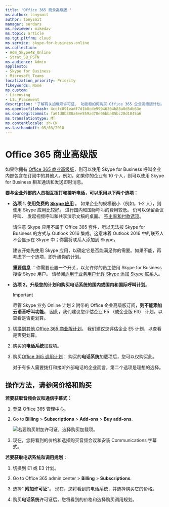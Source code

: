 ```yaml
---
title: 'Office 365 商业高级版 '
ms.author: tonysmit
author: tonysmit
manager: serdars
ms.reviewer: mikedav
ms.topic: article
ms.tgt.pltfrm: cloud
ms.service: skype-for-business-online
ms.collection:
- Adm_Skype4B_Online
- Strat_SB_PSTN
ms.audience: Admin
appliesto:
- Skype for Business
- Microsoft Teams
localization_priority: Priority
f1keywords: None
ms.custom:
- Licensing
- LIL_Placement
description: '了解有关加载项许可证、 功能和如何购买 Office 365 企业高级版计划。 '
ms.openlocfilehash: 4ccfc891eadf7d1b8cde99946304b88a0d5db63e
ms.sourcegitcommit: fa61d0b380a6ee559ad78e06bba85bc28d1045a6
ms.translationtype: MT
ms.contentlocale: zh-CN
ms.lasthandoff: 05/03/2018
---
```

# <a name="office-365-business-premium"></a>Office 365 商业高级版 

如果你拥有 [Office 365 商业高级版](https://products.office.com/en-us/business/office-365-business-premium)，则可以使用 Skype for Business 呼叫企业内部包含在订阅中的其他人。例如，如果你的企业有 10 个人，则可以使用 Skype for Business 相互通话和发送即时消息。
  
 **要与企业外部的人员相互拨打和接听电话，可以采用以下两个选项：**
  
- **选项 1. 使用免费的 [Skype 应用](https://www.skype.com/)** 。 如果企业的规模很小（例如，1-2 人），则使用 Skype 应用比较好。 进行国内和国际呼叫的费用较低。 仍可以保留会议呼叫、 发起视频呼叫和共享演示文稿的桌面。 [签出率和付款选项](https://secure.skype.com/en/calling-rates?wt.mc_id=legacy&amp;expo365=bundled)。
    
    请注意 Skype 应用不属于 Office 365 套件，所以无法按 Skype for Business 的方式与 Outlook 2016 集成。这意味着 Outlook 2016 中的联系人不会显示在 Skype 中；你需将联系人添加到 Skype。
    
    建议开始先使用 Skype 应用，以确定它是否能满足你的需要。如果不能，再考虑下一个选项，即升级你的计划。
    
    **重要信息** ：你需要设置一个开关，以允许你的员工使用 Skype for Business 搜索 Skype 用户。 请参阅[适用于业务用户允许 Skype 添加 Skype 联系人](../../set-up-skype-for-business-online/let-skype-for-business-users-add-skype-contacts.md)。
    
- **选项 2。升级您的计划和购买电话系统的国内或国内和国际呼叫计划**。

    > [!Important]
    > 尽管 Skype 业务 Online 计划 2 附带的 Office 企业高级版订阅，**则不能添加云语音呼叫功能**。 因此，我们建议您评估企业 E5 （或企业版 E3） 计划，以查看是否更划算。
    
1. [切换到其他 Office 365 商业版计划](http://support.office.com/article/73318661-8f33-478b-bcc7-fb8d69dbb22a)。 我们建议您评估企业 E5 计划，以查看是否更划算。
    
2. 购买的**电话系统**加载项。
    
3. 购买[Office 365 调用计划](../../skype-for-business-and-microsoft-teams-add-on-licensing/calling-plans-for-office-365.md)： 购买的**电话系统**加载项后，您可以仅购买此。
    
    对于有多人需要拨打和接听外部电话的企业而言，第二个选项是理想的选择。

## <a name="how-to-see-prices-and-buy"></a>操作方法，请参阅价格和购买
<a name="bkmk_buypremium"> </a>

 **若要获取音频会议和通信字幕式：**
  
1. 登录 Office 365 管理中心。
    
2. Go to **Billing** > **Subscriptions** > **Add-ons** > **Buy add-ons**.
    
   ![若要购买附加许可证，选择购买加载项。](../../images/fc4d7506-4ee9-4e39-be54-0622edffb77a.png)
  
3. 现在，您将看到的价格和选择购买音频会议和安装 Communications 字幕式。
    
**若要获取电话系统和调用规划：**
  
1. 切换到 E1 或 E3 计划。
    
2. Go to Office 365 admin center > **Billing** > **Subscriptions**.
    
3. 选择" **附加许可证**"。 现在，您将看到的电话系统，并选择购买它的价格。
    
4. 购买**电话系统**许可证后，您将看到的价格和选择购买调用规划。